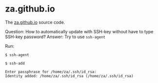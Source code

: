 za.github.io
============

The [za.github.io](http://za.github.io) source code. 

Question: How to automatically update with SSH-key without have to type SSH-key password?
Answer: Try to use ``ssh-agent`` 

Run: 

``$ ssh-agent``

``$ ssh-add``

    Enter passphrase for /home/za/.ssh/id_rsa:
    Identity added: /home/za/.ssh/id_rsa (/home/za/.ssh/id_rsa)
